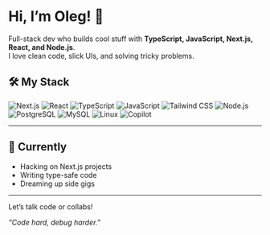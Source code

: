 # Hi, I’m Oleg! 👋

Full-stack dev who builds cool stuff with **TypeScript, JavaScript, Next.js, React, and Node.js**.  
I love clean code, slick UIs, and solving tricky problems.



## 🛠️ My Stack
![Next.js](https://img.shields.io/badge/-Next.js-ffffff?logo=next.js&logoColor=black&style=for-the-badge) ![React](https://img.shields.io/badge/-React-0096d6?logo=react&logoColor=white&style=for-the-badge) ![TypeScript](https://img.shields.io/badge/-TypeScript-3178C6?logo=typescript&logoColor=white&style=for-the-badge) ![JavaScript](https://img.shields.io/badge/-JavaScript-F7DF1E?logo=javascript&logoColor=black&style=for-the-badge) ![Tailwind CSS](https://img.shields.io/badge/-Tailwind_CSS-38B2AC?logo=tailwind-css&logoColor=white&style=for-the-badge) <!-- ![HTML](https://img.shields.io/badge/-HTML-E34F26?logo=html5&logoColor=white&style=for-the-badge) ![CSS](https://img.shields.io/badge/-CSS-1572B6?logo=css3&logoColor=white&style=for-the-badge)--> ![Node.js](https://img.shields.io/badge/-Node.js-339933?logo=node.js&logoColor=white&style=for-the-badge) ![PostgreSQL](https://img.shields.io/badge/-PostgreSQL-336791?logo=postgresql&logoColor=white&style=for-the-badge) ![MySQL](https://img.shields.io/badge/-MySQL-4479A1?logo=mysql&logoColor=white&style=for-the-badge) <!-- ![MongoDB](https://img.shields.io/badge/-MongoDB-47A248?logo=mongodb&logoColor=white&style=for-the-badge) --> ![Linux](https://img.shields.io/badge/-Linux-FCC624?logo=linux&logoColor=black&style=for-the-badge) ![Copilot](https://img.shields.io/badge/-Copilot-ffffff?logo=githubcopilot&logoColor=black&style=for-the-badge)


---

## 🌟 Currently
- Hacking on Next.js projects  
- Writing type-safe code  
- Dreaming up side gigs  

---

<!-- ## 📬 Connect -->
<!-- - [LinkedIn](https://www.linkedin.com/in/your-linkedin) -->  
<!-- - [Twitter/X](https://twitter.com/your-twitter) -->  
<!-- - [Email](mailto:your-email@example.com) -->  

Let’s talk code or collabs!

*“Code hard, debug harder.”*
